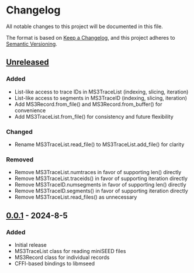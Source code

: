# Changelog

All notable changes to this project will be documented in this file.

The format is based on [Keep a Changelog](https://keepachangelog.com/en/1.1.0/),
and this project adheres to [Semantic Versioning](https://semver.org/spec/v2.0.0.html).

## [Unreleased]
### Added
- List-like access to trace IDs in MS3TraceList (indexing, slicing, iteration)
- List-like access to segments in MS3TraceID (indexing, slicing, iteration)
- Add MS3Record.from_file() and MS3Record.from_buffer() for convenience
- Add MS3TraceList.from_file() for consistency and future flexibility

### Changed
- Rename MS3TraceList.read_file() to MS3TraceList.add_file() for clarity

### Removed
- Remove MS3TraceList.numtraces in favor of supporting len() directly
- Remove MS3TraceList.traceids() in favor of supporting iteration directly
- Remove MS3TraceID.numsegments in favor of supporting len() directly
- Remove MS3TraceID.segments() in favor of supporting iteration directly
- Remove MS3TraceList.read_files() as unnecessary

## [0.0.1] - 2024-8-5
### Added
- Initial release
- MS3TraceList class for reading miniSEED files
- MS3Record class for individual records
- CFFI-based bindings to libmseed

[Unreleased]: https://github.com/EarthScope/pymseed/compare/v0.0.1...HEAD
[0.0.1]: https://github.com/EarthScope/pymseed/releases/tag/v0.0.1